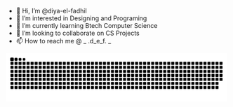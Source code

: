 - 👋 Hi, I’m @diya-el-fadhil
- 👀 I’m interested in Designing and Programing
- 🌱 I’m currently learning Btech Computer Science
- 💞️ I’m looking to collaborate on CS Projects
- 📫 How to reach me @ _ .d_e_f. _ 

<!---
diya-el-fadhil/diya-el-fadhil is a ✨ special ✨ repository because its `README.md` (this file) appears on your GitHub profile.
You can click the Preview link to take a look at your changes.
--->
![snake gif](https://github.com/diya-el-fadhil/diya-el-fadhil/blob/output/github-contribution-grid-snake.svg)
